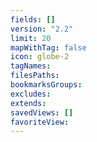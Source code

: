 ```yaml
---
fields: []
version: "2.2"
limit: 20
mapWithTag: false
icon: globe-2
tagNames: 
filesPaths: 
bookmarksGroups: 
excludes: 
extends: 
savedViews: []
favoriteView: 
---
```


